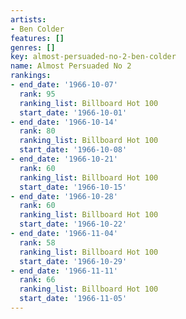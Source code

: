 ```yaml
---
artists:
- Ben Colder
features: []
genres: []
key: almost-persuaded-no-2-ben-colder
name: Almost Persuaded No 2
rankings:
- end_date: '1966-10-07'
  rank: 95
  ranking_list: Billboard Hot 100
  start_date: '1966-10-01'
- end_date: '1966-10-14'
  rank: 80
  ranking_list: Billboard Hot 100
  start_date: '1966-10-08'
- end_date: '1966-10-21'
  rank: 60
  ranking_list: Billboard Hot 100
  start_date: '1966-10-15'
- end_date: '1966-10-28'
  rank: 60
  ranking_list: Billboard Hot 100
  start_date: '1966-10-22'
- end_date: '1966-11-04'
  rank: 58
  ranking_list: Billboard Hot 100
  start_date: '1966-10-29'
- end_date: '1966-11-11'
  rank: 66
  ranking_list: Billboard Hot 100
  start_date: '1966-11-05'
---
```


